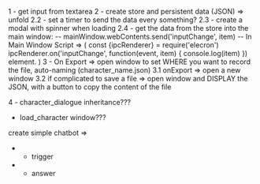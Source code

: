 1 - get input from textarea
2 - create store and persistent data (JSON) => unfold
2.2 - set a timer to send the data every something?
2.3 - create a modal with spinner when loading
2.4 - get the data from the store into the main window:
-- mainWindow.webContents.send('inputChange', item)
-- In Main Window Script => (
    const {ipcRenderer} = require('elecron')
    ipcRenderer.on('inputChange', function(event, item) {
        console.log(item)
    })
    element.
)
3 - On Export => open window to set WHERE you want to record the file, auto-naming (character_name.json)
3.1 onExport => open a new window
3.2 if complicated to save a file => open window and DISPLAY the JSON, with a button to copy the content of the file

4 - character_dialogue inheritance???

- load_character window???

create simple chatbot =>
- + trigger
- - answer
